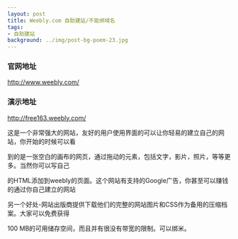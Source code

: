 ```yaml
---
layout: post
title: Weebly.com 自助建站/不能绑域名
tags:
- 自助建站
background: ../img/post-bg-poem-23.jpg
---
```



### 官网地址
http://www.weebly.com/

### 演示地址
http://free163.weebly.com/

这是一个非常强大的网站，友好的用户使用界面的可以让你轻易的建立自己的网站，你开始的时候可以看

到的是一张空白的画布的网页，通过拖动的元素，包括文字，影片，照片，等等更多。当然你可以写自己

的HTML添加到weebly的页面。这个网站有支持的Google广告，你甚至可以赚钱的通过你自己建立的网站 

另一个好处-网站出版商提供下载他们的完整的网站图片和CSS作为备用的压缩档案。大家可以免费获得

100 MB的可用储存空间，而且并有很没有带宽的限制。可以绑米。